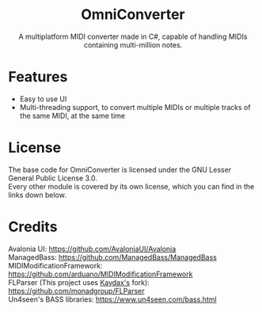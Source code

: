 <h1 align="center">OmniConverter</h1>
<p align="center">A multiplatform MIDI converter made in C#, capable of handling MIDIs containing multi-million notes.</p>

# Features
- Easy to use UI
- Multi-threading support, to convert multiple MIDIs or multiple tracks of the same MIDI, at the same time

# License
The base code for OmniConverter is licensed under the GNU Lesser General Public License 3.0.
<br />
Every other module is covered by its own license, which you can find in the links down below.

# Credits
Avalonia UI: https://github.com/AvaloniaUI/Avalonia
<br />
ManagedBass: https://github.com/ManagedBass/ManagedBass
<br />
MIDIModificationFramework: https://github.com/arduano/MIDIModificationFramework
<br />
FLParser (This project uses [Kaydax's](https://github.com/Kaydax/FLParser) fork): https://github.com/monadgroup/FLParser
<br />
Un4seen's BASS libraries: https://www.un4seen.com/bass.html